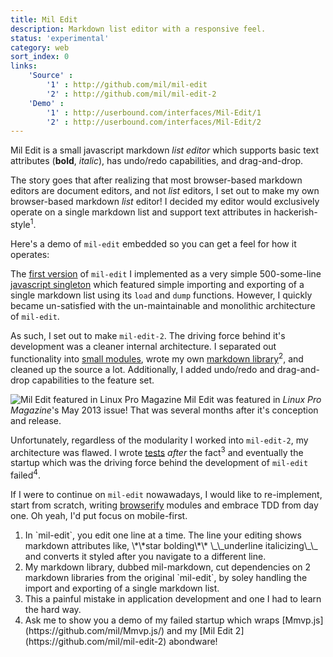 ```yaml
---
title: Mil Edit
description: Markdown list editor with a responsive feel.
status: 'experimental'
category: web
sort_index: 0
links:
    'Source' :
        '1' : http://github.com/mil/mil-edit
        '2' : http://github.com/mil/mil-edit-2
    'Demo' :
        '1' : http://userbound.com/interfaces/Mil-Edit/1
        '2' : http://userbound.com/interfaces/Mil-Edit/2
---
```

Mil Edit is a small javascript markdown _list editor_ which supports basic text attributes (**bold**, _italic_), has undo/redo capabilities, and drag-and-drop.

The story goes that after realizing that most browser-based markdown editors are document editors, and not _list_ editors, I set out to make my own browser-based markdown _list_ editor!  I decided my editor would exclusively operate on a single markdown list and support text attributes in hackerish-style<sup>1</sup>. 

Here's a demo of `mil-edit` embedded so you can get a feel for how it operates:


<script type="text/javascript" src="2/js/lib/underscore.min.js"></script>

<script type="text/javascript" src="2/js/app/history.js"></script>
<script type="text/javascript" src="2/js/app/globals.js"></script>
<script type="text/javascript" src="2/js/app/util.js"></script>
<script type="text/javascript" src="2/js/app/mil_edit.template.js"></script>
<script type="text/javascript" src="2/js/app/mil_markdown.js"></script>
<script type="text/javascript" src="2/js/app/tree.js"></script>
<script type="text/javascript" src="2/js/app/interface.js"></script>
<script type="text/javascript" src="2/js/app/state.js"></script>
<script type="text/javascript" src="2/js/app/user_actions.js"></script>
<script type="text/javascript" src="2/js/app/keybindings.js"></script>
<script type="text/javascript" src="2/js/app/event_handlers.js"></script>
<script type="text/javascript" src="2/js/app/app.js"></script>
<script>
$(function() {
mil_edit.initialize();
//mil_edit.load_markdown([
//"- **Mil Edit** does things like:",
//"  * Indentation and Undentation",
//"  * **Bold** and _Italic_",
//"  * Undo and redo",
//"- Also: it supports _drag and drop_!",
//"  * **But** it's a little _buggy_",
//"  * :9"
//].join("\n"));
});
</script>

<link type="text/css" rel="stylesheet" property="stylesheet" href="2/css/style.css">

<div class='interface-demo'><div id="editor"></div></div>

The [first version](https://github.com/mil/mil-edit) of `mil-edit` I implemented as a very simple 500-some-line [javascript singleton](https://github.com/mil/mil-edit/blob/master/js/mil_edit.js) which featured simple importing and exporting of a single markdown list using its `load` and `dump` functions.  However, I quickly became un-satisfied with the un-maintainable and monolithic architecture of `mil-edit`.

As such, I set out to make `mil-edit-2`. The driving force behind it's development was a cleaner internal architecture.  I separated out functionality into [small modules](https://github.com/mil/mil-edit-2/tree/master/js/app), wrote my own [markdown library](https://github.com/mil/mil-edit-2/blob/master/js/app/mil_markdown.js)<sup>2</sup>, and cleaned up the source a lot. Additionally, I added undo/redo and drag-and-drop capabilities to the feature set.


<div class='captioned-image'>
<img src="/interfaces/Mil-Edit/featured-in-linux-pro-mag.jpg" alt="Mil Edit featured in Linux Pro Magazine">
<span class='caption'>Mil Edit was featured in <i>Linux Pro Magazine</i>'s May 2013 issue! That was several months after it's conception and release.</span> 
</div>


Unfortunately, regardless of the modularity I worked into `mil-edit-2`, my architecture was flawed. I wrote [tests](https://github.com/mil/mil-edit-2/tree/master/spec) _after_ the fact<sup>3</sup> and eventually the startup which was the driving force behind the development of `mil-edit` failed<sup>4</sup>.

If I were to continue on `mil-edit` nowawadays, I would like to re-implement, start from scratch, writing [browserify](http://browserify.org/) modules and embrace TDD from day one. Oh yeah, I'd put focus on mobile-first.

<ol class='footnotes'>
<li>In `mil-edit`, you edit one line at a time. The line your editing shows markdown attributes like, \*\*star bolding\*\* \_\_underline italicizing\_\_ and converts it styled after you navigate to a different line.</li>
<li>My markdown library, dubbed mil-markdown, cut dependencies on 2 markdown libraries from the original `mil-edit`, by soley handling the import and exporting of a single markdown list.</li> 
<li>This a painful mistake in application development and one I had to learn the hard way.</li>
<li>Ask me to show you a demo of my failed startup which wraps [Mmvp.js](https://github.com/mil/Mmvp.js/) and my [Mil Edit 2](https://github.com/mil/mil-edit-2) abondware!</li>
</ol>

